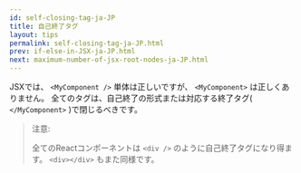 ```yaml
---
id: self-closing-tag-ja-JP
title: 自己終了タグ
layout: tips
permalink: self-closing-tag-ja-JP.html
prev: if-else-in-JSX-ja-JP.html
next: maximum-number-of-jsx-root-nodes-ja-JP.html
---
```


JSXでは、 `<MyComponent />` 単体は正しいですが、 `<MyComponent>` は正しくありません。 全てのタグは、自己終了の形式または対応する終了タグ( `</MyComponent>` )で閉じるべきです。

> 注意:
>
> 全てのReactコンポーネントは `<div />` のように自己終了タグになり得ます。 `<div></div>` もまた同様です。
